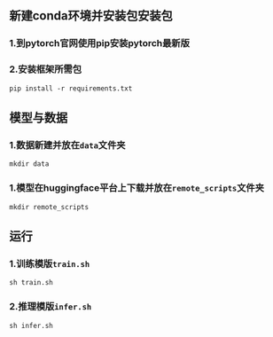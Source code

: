 ## 新建conda环境并安装包安装包

### 1.到pytorch官网使用pip安装pytorch最新版

### 2.安装框架所需包
```
pip install -r requirements.txt
```

## 模型与数据

### 1.数据新建并放在`data`文件夹
```
mkdir data
```

### 1.模型在huggingface平台上下载并放在`remote_scripts`文件夹

```
mkdir remote_scripts
```

## 运行

### 1.训练模版`train.sh`
```
sh train.sh
```


### 2.推理模版`infer.sh`
```
sh infer.sh
```
